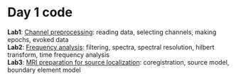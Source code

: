 # Day 1 code
**Lab1**: <ins>Channel preprocessing</ins>: reading data, selecting channels, making epochs, evoked data  <br>
**Lab2**: <ins>Frequency analysis</ins>: filtering, spectra, spectral resolution, hilbert transform, time frequency analysis <br>
**Lab3**: <ins>MRI preparation for source localization</ins>: coregistration, source model, boundary element model <br>
